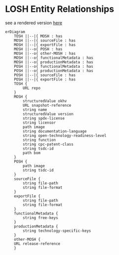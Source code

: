 <!--
SPDX-FileCopyrightText: 2021 Martin Häuer <martin.haeuer@ose-germany.de>
SPDX-FileCopyrightText: 2021 Robin Vobruba <hoijui.quaero@gmail.com>

SPDX-License-Identifier: GPL-3.0-or-later
-->

LOSH Entity Relationships
===

see a rendered version [here](https://pad2.opensourceecology.de/s/cheq933Dd)

``` mermaid
erDiagram
    TOSH ||--|{ MOSH : has
    MOSH ||--|{ sourceFile : has
    MOSH ||--|{ exportFile : has
    MOSH ||--o{ POSH : has
    MOSH ||--o{ other-MOSH : has
    MOSH ||--o{ functionalMetadata : has
    MOSH ||--o{ productionMetadata : has
    POSH ||--o{ functionalMetadata : has
    POSH ||--o{ productionMetadata : has
    POSH ||--|{ sourceFile : has
    POSH ||--|{ exportFile : has
    TOSH {
        URL repo
    }
    MOSH {
        structuredValue okhv
        URL snapshot-reference
        string name
        structuredValue version
        string spdx-license
        string licensor
        path image
        string documentation-language
        string open-technology-readiness-level
        string function
        string cpc-patent-class
        string tsdc-id
        path bom
    }
    POSH {
        path image
        string tsdc-id
    }
    sourceFile {
        string file-path
        string file-format
    }
    exportFile {
        string file-path
        string file-format
    }
    functionalMetadata {
        string free-keys
    }
    productionMetadata {
        string technology-specific-keys
    }
    other-MOSH {
    URL release-reference
    }

```
